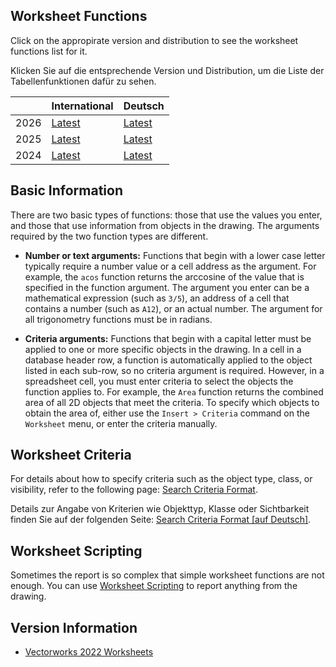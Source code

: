 ## Worksheet Functions

Click on the appropirate version and distribution to see the worksheet functions list for it.

Klicken Sie auf die entsprechende Version und Distribution, um die Liste der Tabellenfunktionen dafür zu sehen.

|  | International | Deutsch
| --- | --- | ---
| 2026 | [Latest](Worksheet%20Functions/Vectorworks%202026%20US.md) | [Latest](Worksheet%20Functions/Vectorworks%202026%20DE.md)
| 2025 | [Latest](Worksheet%20Functions/Vectorworks%202025%20US.md) | [Latest](Worksheet%20Functions/Vectorworks%202025%20DE.md)
| 2024 | [Latest](Worksheet%20Functions/Vectorworks%202024%20US.md) | [Latest](Worksheet%20Functions/Vectorworks%202024%20DE.md)

## Basic Information

There are two basic types of functions: those that use the values you enter, and those that use information from objects in the drawing. The arguments required by the two function types are different.

* **Number or text arguments:** Functions that begin with a lower case letter typically require a number value or a cell address as the argument. For example, the `acos` function returns the arccosine of the value that is specified in the function argument. The argument you enter can be a mathematical expression (such as `3/5`), an address of a cell that contains a number (such as `A12`), or an actual number. The argument for all trigonometry functions must be in radians.

* **Criteria arguments:** Functions that begin with a capital letter must be applied to one or more specific objects in the drawing. In a cell in a database header row, a function is automatically applied to the object listed in each sub-row, so no criteria argument is required. However, in a spreadsheet cell, you must enter criteria to select the objects the function applies to. For example, the `Area` function returns the combined area of all 2D objects that meet the criteria. To specify which objects to obtain the area of, either use the `Insert > Criteria` command on the `Worksheet` menu, or enter the criteria manually.

## Worksheet Criteria

For details about how to specify criteria such as the object type, class, or visibility, refer to the following page: [Search Criteria Format](Articles/Search%20Criteria%20Format.md).

Details zur Angabe von Kriterien wie Objekttyp, Klasse oder Sichtbarkeit finden Sie auf der folgenden Seite: [Search Criteria Format [auf Deutsch]](Articles/Search%20Criteria%20Format%20DE.md).

## Worksheet Scripting

Sometimes the report is so complex that simple worksheet functions are not enough. You can use [Worksheet Scripting](Articles/Worksheet%20Scripting.md) to report anything from the drawing.

## Version Information

* [Vectorworks 2022 Worksheets](Versions/Vectorworks%202022.md)


